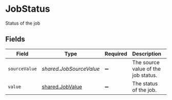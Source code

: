 # JobStatus

Status of the job


## Fields

| Field                                                     | Type                                                      | Required                                                  | Description                                               | Example                                                   |
| --------------------------------------------------------- | --------------------------------------------------------- | --------------------------------------------------------- | --------------------------------------------------------- | --------------------------------------------------------- |
| `sourceValue`                                             | *shared.JobSourceValue*                                   | :heavy_minus_sign:                                        | The source value of the job status.                       | Published                                                 |
| `value`                                                   | [shared.JobValue](../../../sdk/models/shared/jobvalue.md) | :heavy_minus_sign:                                        | The status of the job.                                    | published                                                 |